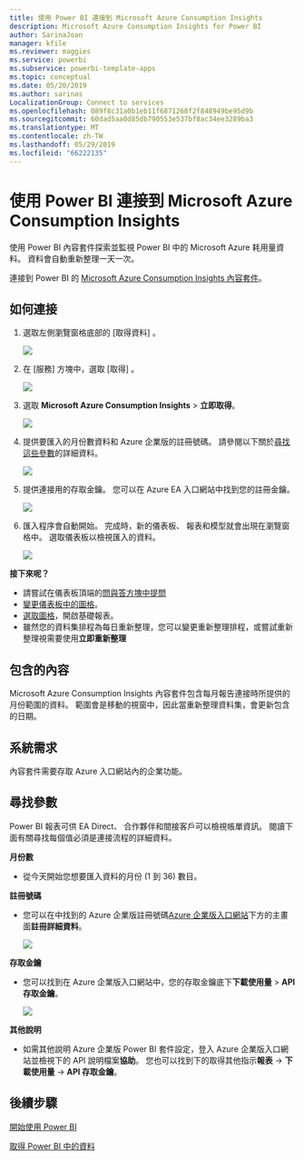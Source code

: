 ```yaml
---
title: 使用 Power BI 連接到 Microsoft Azure Consumption Insights
description: Microsoft Azure Consumption Insights for Power BI
author: SarinaJoan
manager: kfile
ms.reviewer: maggies
ms.service: powerbi
ms.subservice: powerbi-template-apps
ms.topic: conceptual
ms.date: 05/20/2019
ms.author: sarinas
LocalizationGroup: Connect to services
ms.openlocfilehash: 089f8c31a0b1eb11f6871268f2f848949be95d9b
ms.sourcegitcommit: 60dad5aa0d85db790553e537bf8ac34ee3289ba3
ms.translationtype: MT
ms.contentlocale: zh-TW
ms.lasthandoff: 05/29/2019
ms.locfileid: "66222135"
---
```

# <a name="connect-to-microsoft-azure-consumption-insights-with-power-bi"></a>使用 Power BI 連接到 Microsoft Azure Consumption Insights
使用 Power BI 內容套件探索並監視 Power BI 中的 Microsoft Azure 耗用量資料。 資料會自動重新整理一天一次。

連接到 Power BI 的 [Microsoft Azure Consumption Insights 內容套件](https://app.powerbi.com/getdata/services/azureconsumption)。

## <a name="how-to-connect"></a>如何連接
1. 選取左側瀏覽窗格底部的 [取得資料]  。
   
    ![](media/service-connect-to-azure-consumption-insights/getdata.png)
2. 在 [服務]  方塊中，選取 [取得]  。
   
   ![](media/service-connect-to-azure-consumption-insights/services.png)
3. 選取  **Microsoft Azure Consumption Insights** \> **立即取得**。 
   
   ![](media/service-connect-to-azure-consumption-insights/mazureconsumption.png)
4. 提供要匯入的月份數資料和 Azure 企業版的註冊號碼。 請參閱以下關於[尋找這些參數](#FindingParams)的詳細資料。
   
    ![](media/service-connect-to-azure-consumption-insights/azureconsumptionparams.png)
5. 提供連接用的存取金鑰。 您可以在 Azure EA 入口網站中找到您的註冊金鑰。 
   
    ![](media/service-connect-to-azure-consumption-insights/msazureconsumptioncreds.png)
6. 匯入程序會自動開始。 完成時，新的儀表板、 報表和模型就會出現在瀏覽窗格中。 選取儀表板以檢視匯入的資料。
   
   ![](media/service-connect-to-azure-consumption-insights/msazureconsumptiondashboard.png)

**接下來呢？**

* 請嘗試在儀表板頂端的[問與答方塊中提問](consumer/end-user-q-and-a.md)
* [變更儀表板中的圖格](service-dashboard-edit-tile.md)。
* [選取圖格](consumer/end-user-tiles.md)，開啟基礎報表。
* 雖然您的資料集排程為每日重新整理，您可以變更重新整理排程，或嘗試重新整理視需要使用**立即重新整理**

## <a name="whats-included"></a>包含的內容
Microsoft Azure Consumption Insights 內容套件包含每月報告連接時所提供的月份範圍的資料。 範圍會是移動的視窗中，因此當重新整理資料集，會更新包含的日期。

## <a name="system-requirements"></a>系統需求
內容套件需要存取 Azure 入口網站內的企業功能。 

<a name="FindingParams"></a>

## <a name="finding-parameters"></a>尋找參數
Power BI 報表可供 EA Direct、 合作夥伴和間接客戶可以檢視帳單資訊。 閱讀下面有關尋找每個值必須是連接流程的詳細資料。

**月份數**

* 從今天開始您想要匯入資料的月份 (1 到 36) 數目。

**註冊號碼**

* 您可以在中找到的 Azure 企業版註冊號碼[Azure 企業版入口網站](https://ea.azure.com/)下方的主畫面**註冊詳細資料**。
  
    ![](media/service-connect-to-azure-consumption-insights/params2.png)

**存取金鑰**

* 您可以找到在 Azure 企業版入口網站中，您的存取金鑰底下**下載使用量** > **API 存取金鑰**。
  
    ![](media/service-connect-to-azure-consumption-insights/creds2.png)

**其他說明**

* 如需其他說明 Azure 企業版 Power BI 套件設定，登入 Azure 企業版入口網站並檢視下的 API 說明檔案**協助**。 您也可以找到下的取得其他指示**報表** -> **下載使用量** -> **API 存取金鑰**。

## <a name="next-steps"></a>後續步驟
[開始使用 Power BI](service-get-started.md)

[取得 Power BI 中的資料](service-get-data.md)

